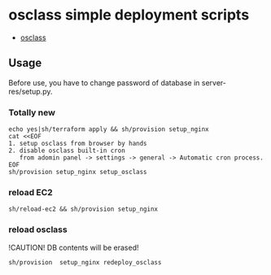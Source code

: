 
# osclass simple deployment scripts

+ [osclass](https://osclass.org/)

## Usage

Before use, you have to change password of database in server-res/setup.py.

### Totally new
~~~
echo yes|sh/terraform apply && sh/provision setup_nginx
cat	<<EOF
1. setup osclass from browser by hands
2. disable osclass built-in cron
   from adomin panel -> settings -> general -> Automatic cron process.
EOF
sh/provision setup_nginx setup_osclass
~~~

### reload EC2
~~~
sh/reload-ec2 && sh/provision setup_nginx
~~~

### reload osclass

!CAUTION! DB contents will be erased!

~~~
sh/provision  setup_nginx redeploy_osclass
~~~
